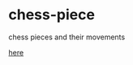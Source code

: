 # chess-piece
chess pieces and their movements

<a href="https://zuruyuu.github.io/chess-piece/">here</a>
